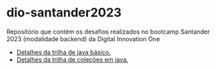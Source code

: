 # dio-santander2023

Repositório que contém os desafios realizados no bootcamp Santander 2023 (modalidade backend) da Digital Innovation One

- [Detalhes da trilha de java básico.](dio-trilha-java-basico/README.md)
- [Detalhes da trilha de coleções em java.](dio-trilha-java-collections/README.md) 